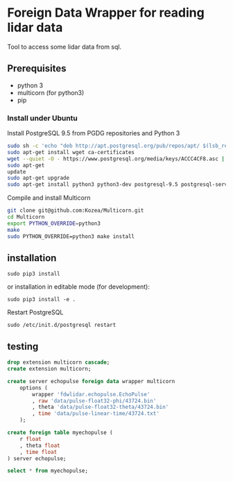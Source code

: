 # Foreign Data Wrapper for reading lidar data

Tool to access some lidar data from sql.

## Prerequisites

- python 3
- multicorn (for python3)
- pip

### Install under Ubuntu

Install PostgreSQL 9.5 from PGDG repositories and Python 3
```sh
sudo sh -c 'echo "deb http://apt.postgresql.org/pub/repos/apt/ $(lsb_release -cs)-pgdg main" > /etc/apt/sources.list.d/pgdg.list'
sudo apt-get install wget ca-certificates
wget --quiet -O - https://www.postgresql.org/media/keys/ACCC4CF8.asc | sudo apt-key add -
sudo apt-get
update
sudo apt-get upgrade
sudo apt-get install python3 python3-dev postgresql-9.5 postgresql-server-dev-9.5
```

Compile and install Multicorn
```sh
git clone git@github.com:Kozea/Multicorn.git
cd Multicorn
export PYTHON_OVERRIDE=python3
make
sudo PYTHON_OVERRIDE=python3 make install
```

## installation

	sudo pip3 install

or installation in editable mode (for development):

	sudo pip3 install -e .

Restart PostgreSQL

    sudo /etc/init.d/postgresql restart

## testing

```sql
drop extension multicorn cascade;
create extension multicorn;

create server echopulse foreign data wrapper multicorn
    options (
        wrapper 'fdwlidar.echopulse.EchoPulse'
        , raw 'data/pulse-float32-phi/43724.bin'
        , theta 'data/pulse-float32-theta/43724.bin'
        , time 'data/pulse-linear-time/43724.txt'
    );

create foreign table myechopulse (
    r float
    , theta float
    , time float 
) server echopulse;

select * from myechopulse;
```
